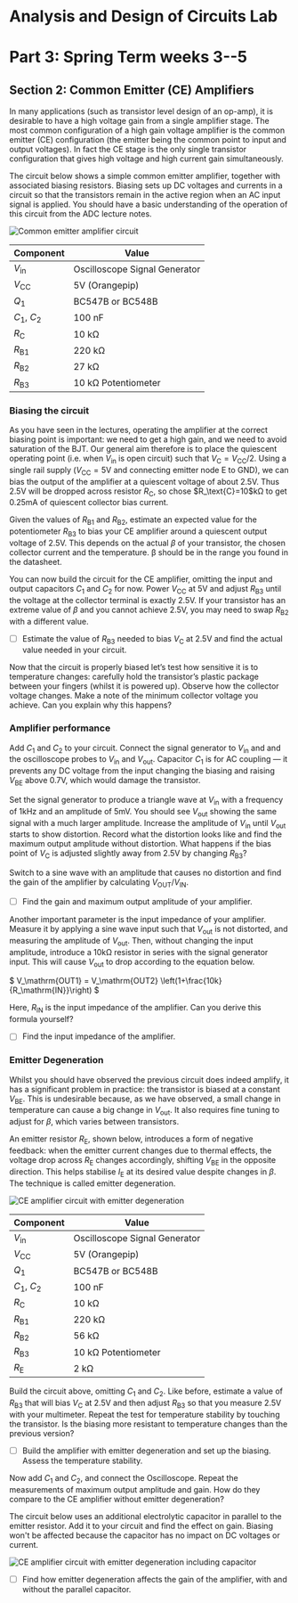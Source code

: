 # Analysis and Design of Circuits Lab
# Part 3: Spring Term weeks 3--5
## Section 2: Common Emitter (CE) Amplifiers

In many applications (such as transistor level design of an op-amp), it is desirable to have a high voltage gain from a single amplifier stage.
The most common configuration of a high gain voltage amplifier is the common emitter (CE) configuration (the emitter being the common point to input and output voltages).
In fact the CE stage is the only single transistor configuration that gives high voltage and high current gain simultaneously.
        
The circuit below shows a simple common emitter amplifier, together with associated biasing resistors.
Biasing sets up DC voltages and currents in a circuit so that the transistors remain in the active region when an AC input signal is applied.
You should have a basic understanding of the operation of this circuit from the ADC lecture notes.

![Common emitter amplifier circuit](graphics/ceamp.png)
 
| **Component** | **Value** |
| ------------- | --------- |
| $V_\text{in}$ |	Oscilloscope Signal Generator |
| $V_\text{CC}$ |	5V (Orangepip) |
| $Q_\text{1}$ | BC547B or BC548B |
| $C_\text{1}$, $C_\text{2}$ | 100 nF |
| $R_\text{C}$ | 10 kΩ |
| $R_\text{B1}$ |	220 kΩ |
| $R_\text{B2}$ |	27 kΩ |
| $R_\text{B3}$ |	10 kΩ Potentiometer |

### Biasing the circuit

As you have seen in the lectures, operating the amplifier at the correct biasing point is important: we need to get a high gain, and we need to avoid saturation of the BJT.
Our general aim therefore is to place the quiescent operating point (i.e. when $V_\text{in}$ is open circuit) such that $V_\mathrm{C} = V_\mathrm{CC}/2$.
Using a single rail supply ($V_\text{CC}=5$V and connecting emitter node E to GND), we can bias the output of the amplifier at a quiescent voltage of about 2.5V.
Thus 2.5V will be dropped across resistor $R_\text{C}$, so chose \$R_\text{C}=10$kΩ to get 0.25mA of quiescent collector bias current. 
            
Given the values of $R_\text{B1}$ and $R_\text{B2}$, estimate an expected value for the potentiometer $R_\text{B3}$ to bias your CE amplifier around a quiescent output voltage of 2.5V.
This depends on the actual $\beta$ of your transistor, the chosen collector current and the temperature. β should be in the range you found in the datasheet.
            
You can now build the circuit for the CE amplifier, omitting the input and output capacitors $C_\text{1}$ and $C_\text{2}$ for now.
Power $V_\text{CC}$ at 5V and adjust $R_\text{B3}$ until the voltage at the collector terminal is exactly 2.5V.
If your transistor has an extreme value of $\beta$ and you cannot achieve 2.5V, you may need to swap $R_\text{B2}$ with a different value.
            
- [ ] Estimate the value of $R_\text{B3}$ needed to bias $V_\text{C}$ at 2.5V and find the actual value needed in your circuit.
            
Now that the circuit is properly biased let’s test how sensitive it is to temperature changes: carefully hold the transistor’s plastic package between your fingers (whilst it is powered up).
Observe how the collector voltage changes.
Make a note of the minimum collector voltage you achieve.
Can you explain why this happens?
            
### Amplifier performance

Add $C_\text{1}$ and $C_\text{2}$ to your circuit.
Connect the signal generator to $V_\text{in}$ and and the oscilloscope probes to $V_\text{in}$ and $V_\text{out}$.
Capacitor $C_\text{1}$ is for AC coupling — it prevents any DC voltage from the input changing the biasing and raising $V_\text{BE}$ above 0.7V, which would damage the transistor.
            
Set the signal generator to produce a triangle wave at $V_\text{in}$ with a frequency of 1kHz and an amplitude of 5mV.
You should see $V_\text{out}$ showing the same signal with a much larger amplitude.
Increase the amplitude of $V_\text{in}$ until $V_\text{out}$ starts to show distortion.
Record what the distortion looks like and find the maximum output amplitude without distortion.
What happens if the bias point of $V_\text{C}$ is adjusted slightly away from 2.5V by changing $R_\text{B3}$?
            
Switch to a sine wave with an amplitude that causes no distortion and find the gain of the amplifier by calculating $V_\mathrm{OUT}/V_\mathrm{IN}$.
            
- [ ] Find the gain and maximum output amplitude of your amplifier.
            
Another important parameter is the input impedance of your amplifier.
Measure it by applying a sine wave input such that $V_\text{out}$ is not distorted, and measuring the amplitude of $V_\text{out}$.
Then, without changing the input amplitude, introduce a 10kΩ resistor in series with the signal generator input.
This will cause $V_\text{out}$ to drop according to the equation below.
             
$ V_\mathrm{OUT1} = V_\mathrm{OUT2} \left(1+\frac{10k}{R_\mathrm{IN}}\right) $

 Here, $R_\text{IN}$ is the input impedance of the amplifier. Can you derive this formula yourself?
            
- [ ] Find the input impedance of the amplifier.
            
### Emitter Degeneration

Whilst you should have observed the previous circuit does indeed amplify, it has a significant problem in practice:  the transistor is biased at a constant $V_\text{BE}$.
This is undesirable because, as we have observed, a small change in temperature can cause a big change in $V_\text{out}$.
It also requires fine tuning to adjust for $\beta$, which varies between transistors.
            
An emitter resistor $R_\text{E}$, shown below, introduces a form of negative feedback: when the emitter current changes due to thermal effects, the voltage drop across $R_\text{E}$ changes accordingly, shifting $V_\text{BE}$ in the opposite direction.
This helps stabilise $I_\text{E}$ at its desired value despite changes in $\beta$.
The technique is called emitter degeneration.
             
![CE amplifier circuit with emitter degeneration](graphics/ceamp2.png)

| **Component** | **Value** |
| ------------- | --------- |
| $V_\text{in}$ |	Oscilloscope Signal Generator |
| $V_\text{CC}$ |	5V (Orangepip) |
| $Q_\text{1}$ | BC547B or BC548B |
| $C_\text{1}$, $C_\text{2}$ | 100 nF |
| $R_\text{C}$ | 10 kΩ |
| $R_\text{B1}$ |	220 kΩ |
| $R_\text{B2}$ |	56 kΩ |
| $R_\text{B3}$ |	10 kΩ Potentiometer |
| $R_\text{E}$ | 2 kΩ |

Build the circuit above, omitting $C_\text{1}$ and $C_\text{2}$.
Like before, estimate a value of $R_\text{B3}$ that will bias $V_\text{C}$ at 2.5V and then adjust $R_\text{B3}$ so that you measure 2.5V with your multimeter.
Repeat the test for temperature stability by touching the transistor.
Is the biasing more resistant to temperature changes than the previous version?
            
- [ ] Build the amplifier with emitter degeneration and set up the biasing. Assess the temperature stability.

 Now add $C_\text{1}$ and $C_\text{2}$, and connect the Oscilloscope.
 Repeat the measurements of maximum output amplitude and gain. How do they compare to the CE amplifier without emitter degeneration?
            
The circuit below uses an additional electrolytic capacitor in parallel to the emitter resistor.
Add it to your circuit and find the effect on gain.
Biasing won't be affected because the capacitor has no impact on DC voltages or current.
            
![CE amplifier circuit with emitter degeneration including capacitor](graphics/ceamp3.png)
            
- [ ] Find how emitter degeneration affects the gain of the amplifier, with and without the parallel capacitor.
